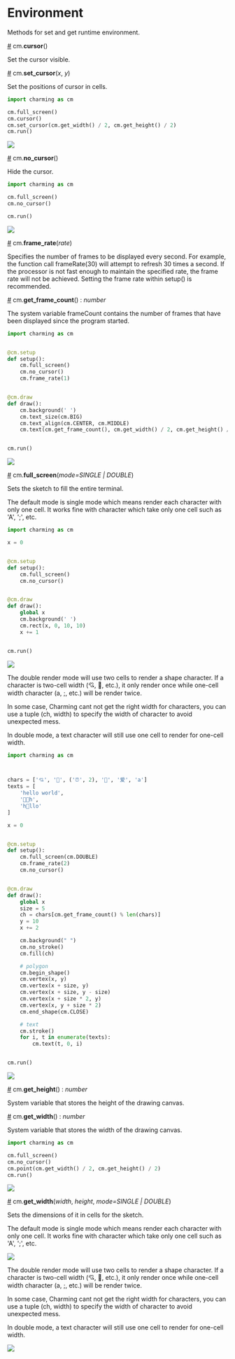 # Environment

Methods for set and get runtime environment.

<a name="cursor" href="#cursor">#</a> cm.**cursor**()

Set the cursor visible.

<a name="set_cursor" href="#set_cursor">#</a> cm.**set_cursor**(*x*, *y*)

Set the positions of cursor in cells.

```py
import charming as cm

cm.full_screen()
cm.cursor()
cm.set_cursor(cm.get_width() / 2, cm.get_height() / 2)
cm.run()
```

<img src="https://raw.githubusercontent.com/gh2hq/public-files/master/test_cursor.png" />

<a name="no_cursor" href="#no_cursor">#</a> cm.**no_cursor**()

Hide the cursor.

```py
import charming as cm

cm.full_screen()
cm.no_cursor()

cm.run()
```

<img src="https://raw.githubusercontent.com/gh2hq/public-files/master/test_no_cursor.png" />

<a name="frame_rate" href="#frame_rate">#</a> cm.**frame_rate**(*rate*)

Specifies the number of frames to be displayed every second. For example, the function call frameRate(30) will attempt to refresh 30 times a second. If the processor is not fast enough to maintain the specified rate, the frame rate will not be achieved. Setting the frame rate within setup() is recommended.

<a name="get_frame_count" href="#get_frame_count">#</a> cm.**get_frame_count**() : *number*

The system variable frameCount contains the number of frames that have been displayed since the program started.

```py
import charming as cm


@cm.setup
def setup():
    cm.full_screen()
    cm.no_cursor()
    cm.frame_rate(1)


@cm.draw
def draw():
    cm.background(' ')
    cm.text_size(cm.BIG)
    cm.text_align(cm.CENTER, cm.MIDDLE)
    cm.text(cm.get_frame_count(), cm.get_width() / 2, cm.get_height() / 2)


cm.run()

```

<img src="https://raw.githubusercontent.com/gh2hq/public-files/master/test_frame_rate.gif" />

<a name="full_screen" href="#full_screen">#</a> cm.**full_screen**(*mode=SINGLE | DOUBLE*)

Sets the sketch to fill the entire terminal.

The default mode is single mode which means render each character with only one cell. It works fine with character which take only one cell such as 'A', ';', etc.

```py
import charming as cm

x = 0


@cm.setup
def setup():
    cm.full_screen()
    cm.no_cursor()


@cm.draw
def draw():
    global x
    cm.background(' ')
    cm.rect(x, 0, 10, 10)
    x += 1


cm.run()
```

<img src="https://raw.githubusercontent.com/gh2hq/public-files/master/test_full_screen_single.gif" />

The double render mode will use two cells to render a shape character. If a character is two-cell width (💘, 🌈, etc.), it only render once while one-cell width character (a, ;, etc.) will be render twice.

In some case, Charming cant not get the right width for characters, you can use a tuple (ch, width) to specify the width of character to avoid unexpected mess.

In double mode, a text character will still use one cell to render for one-cell width.

```py
import charming as cm



chars = ['💘', '🌈', ('⏰', 2), '🧚', '爱', 'a']
texts = [
    'hello world',
    '🚀🚀h',
    'h🚀llo'
]

x = 0


@cm.setup
def setup():
    cm.full_screen(cm.DOUBLE)
    cm.frame_rate(2)
    cm.no_cursor()


@cm.draw
def draw():
    global x
    size = 5
    ch = chars[cm.get_frame_count() % len(chars)]
    y = 10
    x += 2

    cm.background(" ")
    cm.no_stroke()
    cm.fill(ch)

    # polygon
    cm.begin_shape()
    cm.vertex(x, y)
    cm.vertex(x + size, y)
    cm.vertex(x + size, y - size)
    cm.vertex(x + size * 2, y)
    cm.vertex(x, y + size * 2)
    cm.end_shape(cm.CLOSE)

    # text
    cm.stroke()
    for i, t in enumerate(texts):
        cm.text(t, 0, i)


cm.run()
```

<img src="https://raw.githubusercontent.com/gh2hq/public-files/master/test_full_screen_double.gif" />

<a name="get_height" href="#get_height">#</a> cm.**get_height**() : *number*

System variable that stores the height of the drawing canvas.

<a name="get_width" href="#get_width">#</a> cm.**get_width**() : *number*

System variable that stores the width of the drawing canvas.

```py
import charming as cm

cm.full_screen()
cm.no_cursor()
cm.point(cm.get_width() / 2, cm.get_height() / 2)
cm.run()
```

<img src="https://raw.githubusercontent.com/gh2hq/public-files/master/test_dimensions.png" />

<a name="size" href="#size">#</a> cm.**get_width**(*width*, *height*, *mode=SINGLE | DOUBLE*)

Sets the dimensions of it in cells for the sketch.

The default mode is single mode which means render each character with only one cell. It works fine with character which take only one cell such as 'A', ';', etc.

<img src="https://raw.githubusercontent.com/gh2hq/public-files/master/test_size_single.gif" />

The double render mode will use two cells to render a shape character. If a character is two-cell width (💘, 🌈, etc.), it only render once while one-cell width character (a, ;, etc.) will be render twice.

In some case, Charming cant not get the right width for characters, you can use a tuple (ch, width) to specify the width of character to avoid unexpected mess.

In double mode, a text character will still use one cell to render for one-cell width.

<img src="https://raw.githubusercontent.com/gh2hq/public-files/master/test_size_double.gif" />
